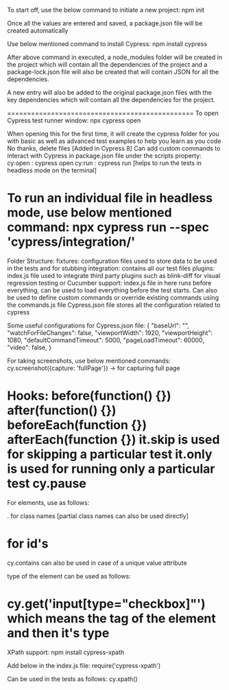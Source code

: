 To start off, use the below command to initiate a new project:
npm init

Once all the values are entered and saved, a package.json file will be created automatically

Use below mentioned command to install Cypress:
npm install cypress

After above command in executed, a node_modules folder will be created in the project which will contain all the dependencies of the project and a package-lock.json file will also be created that will contain JSON for all the dependencies.

A new entry will also be added to the original package.json files with the key dependencies which will contain all the dependencies for the project.

===============================================
To open Cypress test runner window:
npx cypress open

When opening this for the first time, it will create the cypress folder for you with basic as well as advanced test examples to help you learn as you code
No thanks, delete files [Added in Cypress 8]
Can add custom commands to interact with Cypress in package.json file under the scripts property:
cy:open : cypress open
cy:run : cypress run [helps to run the tests in headless mode on the terminal]

To run an individual file in headless mode, use below mentioned command:
npx cypress run --spec 'cypress/integration/<path to spec file>'
===============================================
Folder Structure:
fixtures: configuration files used to store data to be used in the tests and for stubbing
integration: contains all our test files
plugins: index.js file used to integrate third party plugins such as blink-diff for visual regression testing or Cucumber
support: index.js file in here runs before everything, can be used to load everything before the test starts. Can also be used to define custom commands or override existing commands using the commands.js file
Cypress.json file stores all the configuration related to cypress

Some useful configurations for Cypress.json file:
{
"baseUrl": "",
"watchForFileChanges": false,
"viewportWidth": 1920,
"viewportHeight": 1080,
"defaultCommandTimeout": 5000,
"pageLoadTimeout": 60000,
"video": false,
}

For taking screenshots, use below mentioned commands:
cy.screenshot({capture: 'fullPage'}) -> for capturing full page

Hooks:
before(function() {})
after(function() {})
beforeEach(function {})
afterEach(function {})
it.skip is used for skipping a particular test
it.only is used for running only a particular test
cy.pause
===============================================
For elements, use as follows:

. for class names [partial class names can also be used directly]

# for id's

cy.contains can also be used in case of a unique value attribute

type of the element can be used as follows:

cy.get('input[type="checkbox]"') which means the tag of the element and then it's type
===============================================
XPath support:
npm install cypress-xpath

Add below in the index.js file:
require('cypress-xpath')

Can be used in the tests as follows:
cy.xpath()